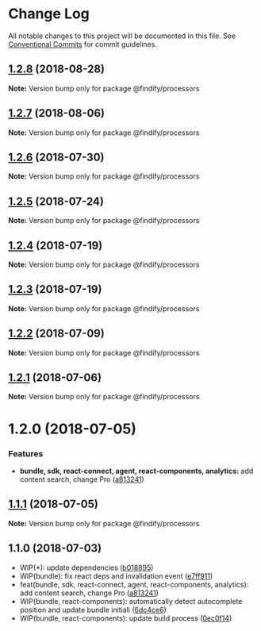 # Change Log

All notable changes to this project will be documented in this file.
See [Conventional Commits](https://conventionalcommits.org) for commit guidelines.

<a name="1.2.8"></a>
## [1.2.8](https://github.com/findify/findify-js/compare/@findify/processors@1.2.7...@findify/processors@1.2.8) (2018-08-28)

**Note:** Version bump only for package @findify/processors





<a name="1.2.7"></a>
## [1.2.7](https://github.com/findify/findify-js/compare/@findify/processors@1.2.6...@findify/processors@1.2.7) (2018-08-06)

**Note:** Version bump only for package @findify/processors





<a name="1.2.6"></a>
## [1.2.6](https://github.com/findify/findify-js/compare/@findify/processors@1.2.5...@findify/processors@1.2.6) (2018-07-30)




**Note:** Version bump only for package @findify/processors

<a name="1.2.5"></a>
## [1.2.5](https://github.com/findify/findify-js/compare/@findify/processors@1.1.1...@findify/processors@1.2.5) (2018-07-24)




**Note:** Version bump only for package @findify/processors

<a name="1.2.4"></a>
## [1.2.4](https://github.com/findify/findify-js/compare/@findify/processors@1.2.3...@findify/processors@1.2.4) (2018-07-19)

**Note:** Version bump only for package @findify/processors





<a name="1.2.3"></a>
## [1.2.3](https://github.com/findify/findify-js/compare/@findify/processors@1.2.2...@findify/processors@1.2.3) (2018-07-19)

**Note:** Version bump only for package @findify/processors





<a name="1.2.2"></a>
## [1.2.2](https://github.com/findify/findify-js/compare/@findify/processors@1.2.1...@findify/processors@1.2.2) (2018-07-09)

**Note:** Version bump only for package @findify/processors





<a name="1.2.1"></a>
## [1.2.1](https://github.com/findify/findify-js/compare/@findify/processors@1.2.0...@findify/processors@1.2.1) (2018-07-06)

**Note:** Version bump only for package @findify/processors





<a name="1.2.0"></a>
# 1.2.0 (2018-07-05)


### Features

* **bundle, sdk, react-connect, agent, react-components, analytics:** add content search, change Pro ([a813241](https://github.com/findify/findify-js/commit/a813241))





<a name="1.1.1"></a>
## [1.1.1](https://github.com/findify/findify-js/compare/@findify/processors@1.1.0...@findify/processors@1.1.1) (2018-07-05)




**Note:** Version bump only for package @findify/processors

<a name="1.1.0"></a>
## 1.1.0 (2018-07-03)

* WIP(*): update dependencies ([b018895](https://github.com/findify/findify-js/commit/b018895))
* WIP(bundle): fix react deps and invalidation event ([e7ff911](https://github.com/findify/findify-js/commit/e7ff911))
* feat(bundle, sdk, react-connect, agent, react-components, analytics): add content search, change Pro ([a813241](https://github.com/findify/findify-js/commit/a813241))
* WIP(bundle, react-components): automatically detect autocomplete position and update bundle initiali ([6dc4ce6](https://github.com/findify/findify-js/commit/6dc4ce6))
* WIP(bundle, react-components): update build process ([0ec0f14](https://github.com/findify/findify-js/commit/0ec0f14))
